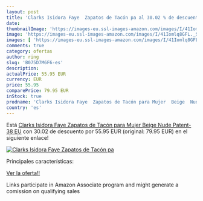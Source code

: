 ```yaml
---
layout: post
title: 'Clarks Isidora Faye  Zapatos de Tacón pa al 30.02 % de descuento'
date: 
thumbnailImage: 'https://images-eu.ssl-images-amazon.com/images/I/41Iomlq8GFL._SL200_.jpg'
image: 'https://images-eu.ssl-images-amazon.com/images/I/41Iomlq8GFL._SL200_.jpg'
images: [ 'https://images-eu.ssl-images-amazon.com/images/I/41Iomlq8GFL._SL200_.jpg' ]
comments: true
category: ofertas
author: ring
slug: 'B075D7M6F6-es'
description:
actualPrice: 55.95 EUR
currency: EUR
price: 55.95
comparePrice: 79.95 EUR
inStock: true
prodname: 'Clarks Isidora Faye  Zapatos de Tacón para Mujer  Beige  Nude Patent-   38 EU'
country: 'es'
---
```


Está [Clarks Isidora Faye  Zapatos de Tacón para Mujer  Beige  Nude Patent-   38 EU](https://www.amazon.es/dp/B075D7M6F6/?tag=tolees-21) con 30.02 de descuento por 55.95 EUR (original: 79.95 EUR) en el siguiente enlace!

[![Clarks Isidora Faye  Zapatos de Tacón pa](https://images-eu.ssl-images-amazon.com/images/I/41Iomlq8GFL._SL200_.jpg)](https://www.amazon.es/dp/B075D7M6F6/?tag=tolees-21)

Principales características:


[Ver la oferta!!](https://www.amazon.es/dp/B075D7M6F6/?tag=tolees-21)

Links participate in Amazon Associate program and might generate a comission on qualifying sales


